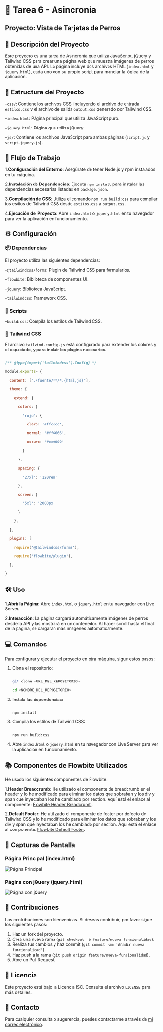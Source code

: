 
# 🐶 Tarea 6 - Asincronía

## Proyecto: Vista de Tarjetas de Perros

## 📄 Descripción del Proyecto

Este proyecto es una tarea de Asincronía que utiliza JavaScript, jQuery y Tailwind CSS para crear una página web que muestra imágenes de perros obtenidas de una API. La página incluye dos archivos HTML (`index.html` y `jquery.html`), cada uno con su propio script para manejar la lógica de la aplicación.

## 📁 Estructura del Proyecto

-`css/`: Contiene los archivos CSS, incluyendo el archivo de entrada `estilos.css` y el archivo de salida `output.css` generado por Tailwind CSS.

-`index.html`: Página principal que utiliza JavaScript puro.

-`jquery.html`: Página que utiliza jQuery.

-`js/`: Contiene los archivos JavaScript para ambas páginas (`script.js` y `script-jquery.js`).

## 🚀 Flujo de Trabajo

1.**Configuración del Entorno**: Asegúrate de tener Node.js y npm instalados en tu máquina.

2.**Instalación de Dependencias**: Ejecuta `npm install` para instalar las dependencias necesarias listadas en `package.json`.

3.**Compilación de CSS**: Utiliza el comando `npm run build:css` para compilar los estilos de Tailwind CSS desde `estilos.css` a `output.css`.

4.**Ejecución del Proyecto**: Abre `index.html` o `jquery.html` en tu navegador para ver la aplicación en funcionamiento.

## ⚙️ Configuración

### 📦 Dependencias

El proyecto utiliza las siguientes dependencias:

-`@tailwindcss/forms`: Plugin de Tailwind CSS para formularios.

-`flowbite`: Biblioteca de componentes UI.

-`jquery`: Biblioteca JavaScript.

-`tailwindcss`: Framework CSS.

### 📜 Scripts

-`build:css`: Compila los estilos de Tailwind CSS.

### 🎨 Tailwind CSS

El archivo `tailwind.config.js` está configurado para extender los colores y el espaciado, y para incluir los plugins necesarios.

```js

/** @type{import('tailwindcss').Config} */

module.exports= {

  content: ["./fuente/**/*.{html,js}"],

  theme: {

    extend: {

      colors: {

        'rojo': {

          claro: '#ffcccc',

          normal: '#ff6666',

          oscuro: '#cc0000'

        }

      },

      spacing: {

        '27xl': '120rem'

      },

      screen: {

        '5xl': '2000px'

      }

    },

  },

  plugins: [

    require('@tailwindcss/forms'),

    require('flowbite/plugin'),

  ],

}

```

## 🛠️ Uso

1.**Abrir la Página**: Abre `index.html` o `jquery.html` en tu navegador con Live Server.

2.**Interacción**: La página cargará automáticamente imágenes de perros desde la API y las mostrará en un contenedor. Al hacer scroll hasta el final de la página, se cargarán más imágenes automáticamente.

## 💻 Comandos

Para configurar y ejecutar el proyecto en otra máquina, sigue estos pasos:

1. Clona el repositorio:

   ```sh

   git clone <URL_DEL_REPOSITORIO>

   cd <NOMBRE_DEL_REPOSITORIO>

   ```
2. Instala las dependencias:

   ```sh

   npm install

   ```
3. Compila los estilos de Tailwind CSS:

   ```sh

   npm run build:css

   ```
4. Abre `index.html` o `jquery.html` en tu navegador con Live Server para ver la aplicación en funcionamiento.

## 📚 Componentes de Flowbite Utilizados

He usado los siguientes componentes de Flowbite:

1.**Header Breadcrumb**: He utilizado el componente de breadcrumb en el header y lo he modificado para eliminar los datos que sobraban y los div y span que inyectaban los he cambiado por section. Aquí está el enlace al componente: [Flowbite Header Breadcrumb](https://flowbite.com/docs/components/breadcrumb/#header-breadcrumb).

2.**Default Footer**: He utilizado el componente de footer por defecto de Tailwind CSS y lo he modificado para eliminar los datos que sobraban y los div y span que inyectaban los he cambiado por section. Aquí está el enlace al componente: [Flowbite Default Footer](https://flowbite.com/docs/components/footer/#default-footer).

## 📸 Capturas de Pantalla

### Página Principal (index.html)

![Página Principal](./screenshots/index.png)

### Página con jQuery (jquery.html)

![Página con jQuery](./screenshots/jquery.png)

## 🤝 Contribuciones

Las contribuciones son bienvenidas. Si deseas contribuir, por favor sigue los siguientes pasos:

1. Haz un fork del proyecto.
2. Crea una nueva rama (`git checkout -b feature/nueva-funcionalidad`).
3. Realiza tus cambios y haz commit (`git commit -am 'Añadir nueva funcionalidad'`).
4. Haz push a la rama (`git push origin feature/nueva-funcionalidad`).
5. Abre un Pull Request.

## 📜 Licencia

Este proyecto está bajo la Licencia ISC. Consulta el archivo `LICENSE` para más detalles.

## 📧 Contacto

Para cualquier consulta o sugerencia, puedes contactarme a través de [mi correo electrónico](mailto:adrianmv25@outlook.es).
